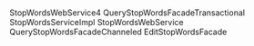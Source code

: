<!-- Title: %3 Pages: 1 -->
<svg width="644pt" height="188pt"
 viewBox="0.00 0.00 644.00 188.00" xmlns="http://www.w3.org/2000/svg" xmlns:xlink="http://www.w3.org/1999/xlink">
<g id="graph0" class="graph" transform="scale(1 1) rotate(0) translate(4 184)">
<title>%3</title>
<polygon fill="#ffffff" stroke="transparent" points="-4,4 -4,-184 640,-184 640,4 -4,4"/>
<!-- StopWordsWebService4 -->
<g id="node1" class="node">
<title>StopWordsWebService4</title>
<path fill="none" stroke="#000000" d="M184,-180C184,-180 50,-180 50,-180 44,-180 38,-174 38,-168 38,-168 38,-156 38,-156 38,-150 44,-144 50,-144 50,-144 184,-144 184,-144 190,-144 196,-150 196,-156 196,-156 196,-168 196,-168 196,-174 190,-180 184,-180"/>
<text text-anchor="middle" x="117" y="-158.3" font-family="Times,serif" font-size="14.00" fill="#000000">StopWordsWebService4</text>
</g>
<!-- QueryStopWordsFacadeTransactional -->
<g id="node2" class="node">
<title>QueryStopWordsFacadeTransactional</title>
<path fill="none" stroke="#000000" d="M222,-108C222,-108 12,-108 12,-108 6,-108 0,-102 0,-96 0,-96 0,-84 0,-84 0,-78 6,-72 12,-72 12,-72 222,-72 222,-72 228,-72 234,-78 234,-84 234,-84 234,-96 234,-96 234,-102 228,-108 222,-108"/>
<text text-anchor="middle" x="117" y="-86.3" font-family="Times,serif" font-size="14.00" fill="#000000">QueryStopWordsFacadeTransactional</text>
</g>
<!-- StopWordsWebService4&#45;&gt;QueryStopWordsFacadeTransactional -->
<g id="edge1" class="edge">
<title>StopWordsWebService4&#45;&gt;QueryStopWordsFacadeTransactional</title>
<path fill="none" stroke="#000000" d="M117,-143.8314C117,-143.8314 117,-118.4133 117,-118.4133"/>
<polygon fill="#000000" stroke="#000000" points="120.5001,-118.4132 117,-108.4133 113.5001,-118.4133 120.5001,-118.4132"/>
</g>
<!-- StopWordsServiceImpl -->
<g id="node6" class="node">
<title>StopWordsServiceImpl</title>
<path fill="none" stroke="#000000" d="M425.5,-36C425.5,-36 298.5,-36 298.5,-36 292.5,-36 286.5,-30 286.5,-24 286.5,-24 286.5,-12 286.5,-12 286.5,-6 292.5,0 298.5,0 298.5,0 425.5,0 425.5,0 431.5,0 437.5,-6 437.5,-12 437.5,-12 437.5,-24 437.5,-24 437.5,-30 431.5,-36 425.5,-36"/>
<text text-anchor="middle" x="362" y="-14.3" font-family="Times,serif" font-size="14.00" fill="#000000">StopWordsServiceImpl</text>
</g>
<!-- QueryStopWordsFacadeTransactional&#45;&gt;StopWordsServiceImpl -->
<g id="edge4" class="edge">
<title>QueryStopWordsFacadeTransactional&#45;&gt;StopWordsServiceImpl</title>
<path fill="none" stroke="#000000" d="M117,-71.8314C117,-50.502 117,-18 117,-18 117,-18 276.4928,-18 276.4928,-18"/>
<polygon fill="#000000" stroke="#000000" points="276.4928,-21.5001 286.4928,-18 276.4928,-14.5001 276.4928,-21.5001"/>
</g>
<!-- StopWordsWebService -->
<g id="node3" class="node">
<title>StopWordsWebService</title>
<path fill="none" stroke="#000000" d="M525.5,-180C525.5,-180 398.5,-180 398.5,-180 392.5,-180 386.5,-174 386.5,-168 386.5,-168 386.5,-156 386.5,-156 386.5,-150 392.5,-144 398.5,-144 398.5,-144 525.5,-144 525.5,-144 531.5,-144 537.5,-150 537.5,-156 537.5,-156 537.5,-168 537.5,-168 537.5,-174 531.5,-180 525.5,-180"/>
<text text-anchor="middle" x="462" y="-158.3" font-family="Times,serif" font-size="14.00" fill="#000000">StopWordsWebService</text>
</g>
<!-- QueryStopWordsFacadeChanneled -->
<g id="node4" class="node">
<title>QueryStopWordsFacadeChanneled</title>
<path fill="none" stroke="#000000" d="M459.5,-108C459.5,-108 264.5,-108 264.5,-108 258.5,-108 252.5,-102 252.5,-96 252.5,-96 252.5,-84 252.5,-84 252.5,-78 258.5,-72 264.5,-72 264.5,-72 459.5,-72 459.5,-72 465.5,-72 471.5,-78 471.5,-84 471.5,-84 471.5,-96 471.5,-96 471.5,-102 465.5,-108 459.5,-108"/>
<text text-anchor="middle" x="362" y="-86.3" font-family="Times,serif" font-size="14.00" fill="#000000">QueryStopWordsFacadeChanneled</text>
</g>
<!-- StopWordsWebService&#45;&gt;QueryStopWordsFacadeChanneled -->
<g id="edge2" class="edge">
<title>StopWordsWebService&#45;&gt;QueryStopWordsFacadeChanneled</title>
<path fill="none" stroke="#000000" d="M429,-143.8314C429,-143.8314 429,-118.4133 429,-118.4133"/>
<polygon fill="#000000" stroke="#000000" points="432.5001,-118.4132 429,-108.4133 425.5001,-118.4133 432.5001,-118.4132"/>
</g>
<!-- EditStopWordsFacade -->
<g id="node5" class="node">
<title>EditStopWordsFacade</title>
<path fill="none" stroke="#000000" d="M624,-108C624,-108 502,-108 502,-108 496,-108 490,-102 490,-96 490,-96 490,-84 490,-84 490,-78 496,-72 502,-72 502,-72 624,-72 624,-72 630,-72 636,-78 636,-84 636,-84 636,-96 636,-96 636,-102 630,-108 624,-108"/>
<text text-anchor="middle" x="563" y="-86.3" font-family="Times,serif" font-size="14.00" fill="#000000">EditStopWordsFacade</text>
</g>
<!-- StopWordsWebService&#45;&gt;EditStopWordsFacade -->
<g id="edge3" class="edge">
<title>StopWordsWebService&#45;&gt;EditStopWordsFacade</title>
<path fill="none" stroke="#000000" d="M513.75,-143.8314C513.75,-143.8314 513.75,-118.4133 513.75,-118.4133"/>
<polygon fill="#000000" stroke="#000000" points="517.2501,-118.4132 513.75,-108.4133 510.2501,-118.4133 517.2501,-118.4132"/>
</g>
<!-- QueryStopWordsFacadeChanneled&#45;&gt;StopWordsServiceImpl -->
<g id="edge5" class="edge">
<title>QueryStopWordsFacadeChanneled&#45;&gt;StopWordsServiceImpl</title>
<path fill="none" stroke="#000000" d="M362,-71.8314C362,-71.8314 362,-46.4133 362,-46.4133"/>
<polygon fill="#000000" stroke="#000000" points="365.5001,-46.4132 362,-36.4133 358.5001,-46.4133 365.5001,-46.4132"/>
</g>
<!-- EditStopWordsFacade&#45;&gt;StopWordsServiceImpl -->
<g id="edge6" class="edge">
<title>EditStopWordsFacade&#45;&gt;StopWordsServiceImpl</title>
<path fill="none" stroke="#000000" d="M563,-71.8314C563,-50.502 563,-18 563,-18 563,-18 447.7031,-18 447.7031,-18"/>
<polygon fill="#000000" stroke="#000000" points="447.7031,-14.5001 437.7031,-18 447.703,-21.5001 447.7031,-14.5001"/>
</g>
</g>
</svg>
